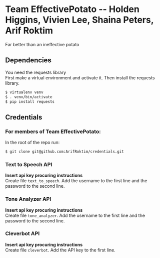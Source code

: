 # Team EffectivePotato -- Holden Higgins, Vivien Lee, Shaina Peters, Arif Roktim 
Far better than an ineffective potato

## Dependencies
You need the requests library  
First make a virtual environment and activate it. Then install the requests library.  
```bash
$ virtualenv venv
$ . venv/bin/activate
$ pip install requests
```

## Credentials
### For members of Team EffectivePotato:
In the root of the repo run:
```bash
$ git clone git@github.com:ArifRoktim/credentials.git
```


### Text to Speech API
__Insert api key procuring instructions__  
Create file `text_to_speech`. Add the username to the first line and the password to the second line.

### Tone Analyzer API
__Insert api key procuring instructions__  
Create file `tone_analyzer`. Add the username to the first line and the password to the second line.

### Cleverbot API
__Insert api key procuring instructions__  
Create file `cleverbot`. Add the API key to the first line.
